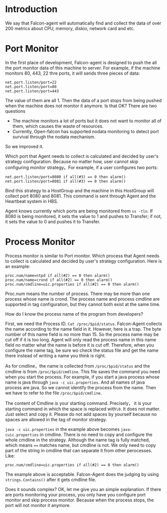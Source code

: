 <!-- toc -->

# Introduction

We say that Falcon-agent will automatically find and collect the data of over 200 metrics about CPU, memory, diskio, network card and etc.

# Port Monitor

In the first place of development, Falcon-agent is designed to push the all the port monitor data of this machine to server. For example, if the machine monitors 80, 443, 22 thre ports, it will sends three pieces of data:

```
net.port.listen/port=22
net.port.listen/port=80
net.port.listen/port=443
```

The value of them are all 1. Then the data of a port stops from being pushed when the machine does not monitor it anymore. Is that OK? There are two questions

- The machine monitors a lot of ports but it does not want to monitor all of them, which causes the waste of resources.
- Currently, Open-falcon has supported nodata monitoring to detect port survival through the nodata mechanism.

So we improved it.

Which port that Agent needs to collect is calculated and decided by user's strategy configuration. Because no matter how, user cannot skip configuring monitor strategy。For example, if a user configures two ports:

```
net.port.listen/port=8080 if all(#3) == 0 then alarm()
net.port.listen/port=8081 if all(#3) == 0 then alarm()
```

Bind this strategy to a HostGroup and the machine in this HostGroup will collect port 8080 and 8081. This command is sent through Agent and the Heartbeat system in HBS.

Agent knows currently which ports are being monitored from `ss -tln`. If 8080 is being monitored, it sets the value to 1 and pushes to Transfer; if not, it sets the value to 0 and pushes it to Transfer.

# Process Monitor

Process monitor is similar to Port monitor. Which process that Agent needs to collect is calculated and decided by user's strategy configuration. Here is an example:

```
proc.num/name=ntpd if all(#2) == 0 then alarm()
proc.num/name=crond if all(#2) == 0 then alarm()
proc.num/cmdline=uic.properties if all(#2) == 0 then alarm()
```

Proc.num means the number of process. There may be more than one process whose name is crond. The process name and process cmdline are supported in tag configuration, but they cannot both exist at the same time.

How do I know the process name of the program from developers?

First, we need the Process ID. `Cat /proc/$pid/status`. Falcon-Agent collects the name according to the name field in it. However, here is a trap. The byte number of this name field is no more than 15. So the process name may be cut off if it is too long. Agent will only read the process name in this name field no matter what the name is before it is cut off. Therefore, when you configure the name tag, be sure wo check the status file and get the name there instead of writing a name you think is right.

As for cmdline，the name is collected from `/proc/$pid/status` and the cmdline is from `/proc/$pid/cmdline`. This file saves the command you need when you start the process. For example, if you start a java process whose name is java through `java -c uic.properties`. And all names of java process are java. So we cannot identify the process from the name. Then we have to refer to the file `/proc/$pid/cmdline`.

The content of Cmdline is your starting command. Precisely， it is your starting command in which the space is replaced with`\0`. It does not matter. Just select and copy it. Please do not add spaces by yourself because no spaces are allowed in the tag of monitor strategy.

`java -c uic.properties` in the example above becomes `java-cuic.properties` in cmdline. There is no need to copy and configure the whole cmdline in the strategy. Although the name tag is fully matched, which means `==` matches name, but cmdline is not. We only need to copy part of the string in cmdline that can separate it from other perocesses. Like:

```
proc.num/cmdline=uic.properties if all(#2) == 0 then alarm()
```

The example above is acceptable. Falcon-Agent does the judging by using `strings.Contains()` after it gets cmdline file.

Does it sounds complex? OK, let me give you an simple explanation. If there are ports monitoring your process, you only have you configure port monitor and skip process monitor. Because when the process stops, the port will not monitor it anymore.


